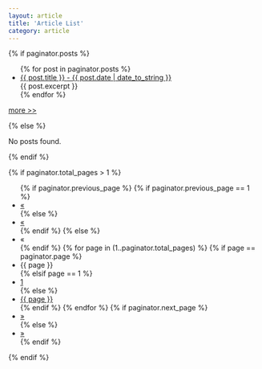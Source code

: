 ```yaml
---
layout: article
title: 'Article List'
category: article
---
```


{% if paginator.posts %}
  <ul class="unstyled article-list">
    {% for post in paginator.posts %}
        <li>
            <a href="{{ site.baseurl }}{{ post.url }}">{{ post.title }} <span>- {{ post.date | date_to_string }}</span></a>
            <div>
                {{ post.excerpt }}
            </div>
        </li>
    {% endfor %}
    </ul>
    <p class="more">
    <a href="javascript:;">more >></a>
  </p>
{% else %}
    <p>No posts found.</p>
{% endif %}

{% if paginator.total_pages > 1 %}
    <ul class="pagination">
        {% if paginator.previous_page %}
            {% if paginator.previous_page == 1 %}
                <li><a href="/blog/">&laquo;</a></li>
            {% else %}
                <li><a href="{{ paginator.previous_page_path }}/">&laquo;</a></li>
            {% endif %}
        {% else %}
            <li class="disabled"><span>&laquo;</span></li>
        {% endif %}
        {% for page in (1..paginator.total_pages) %}
            {% if page == paginator.page %}
                <li class="active"><span>{{ page }}</span></li>
            {% elsif page == 1 %}
                <li><a href="/blog/">1</a></li>
            {% else %}
                <li><a href="{{ site.paginate_path | replace: ':num', page }}/">{{ page }}</a></li>
            {% endif %}
        {% endfor %}
        {% if paginator.next_page %}
            <li><a href="{{ paginator.next_page_path }}/">&raquo;</a></li>
        {% else %}
            <li class="disabled"><a href="#">&raquo;</a></li>
        {% endif %}
    </ul>
{% endif %}
